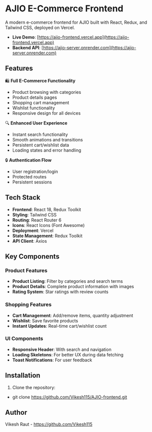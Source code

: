 # AJIO E-Commerce Frontend

A modern e-commerce frontend for AJIO built with React, Redux, and Tailwind CSS, deployed on Vercel.

- **Live Demo**: [https://ajio-frontend.vercel.app](https://ajio-frontend.vercel.app)
- **Backend API**: [https://ajio-server.onrender.com](https://ajio-server.onrender.com)

## Features

🛍️ **Full E-Commerce Functionality**
- Product browsing with categories
- Product details pages
- Shopping cart management
- Wishlist functionality
- Responsive design for all devices

🔍 **Enhanced User Experience**
- Instant search functionality
- Smooth animations and transitions
- Persistent cart/wishlist data
- Loading states and error handling

🔒 **Authentication Flow**
- User registration/login
- Protected routes
- Persistent sessions

## Tech Stack

- **Frontend**: React 18, Redux Toolkit
- **Styling**: Tailwind CSS
- **Routing**: React Router 6
- **Icons**: React Icons (Font Awesome)
- **Deployment**: Vercel
- **State Management**: Redux Toolkit
- **API Client**: Axios


## Key Components

### Product Features
- **Product Listing**: Filter by categories and search terms
- **Product Details**: Complete product information with images
- **Rating System**: Star ratings with review counts

### Shopping Features
- **Cart Management**: Add/remove items, quantity adjustment
- **Wishlist**: Save favorite products
- **Instant Updates**: Real-time cart/wishlist count

### UI Components
- **Responsive Header**: With search and navigation
- **Loading Skeletons**: For better UX during data fetching
- **Toast Notifications**: For user feedback

## Installation

1. Clone the repository:
 - git clone https://github.com/Vikesh115/AJIO-frontend.git

## Author
Vikesh Raut - https://github.com/Vikesh115